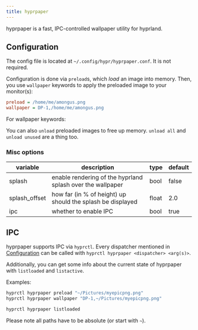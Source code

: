 ```yaml
---
title: hyprpaper
---
```


hyprpaper is a fast, IPC-controlled wallpaper utility for hyprland.

## Configuration

The config file is located at `~/.config/hypr/hyprpaper.conf`. It is not
required.

Configuration is done via `preload`s, which _load_ an image into memory. Then,
you use `wallpaper` keywords to apply the preloaded image to your monitor(s):

```ini
preload = /home/me/amongus.png
wallpaper = DP-1,/home/me/amongus.png
```

For wallpaper keywords:

You can also `unload` preloaded images to free up memory. `unload all` and
`unload unused` are a thing too.

### Misc options

| variable      | description                                                | type  | default |
| ------------- | ---------------------------------------------------------- | ----- | ------- |
| splash        | enable rendering of the hyprland splash over the wallpaper | bool  | false   |
| splash_offset | how far (in % of height) up should the splash be displayed | float | 2.0     |
| ipc           | whether to enable IPC                                      | bool  | true    |

## IPC

hyprpaper supports IPC via `hyprctl`. Every dispatcher mentioned in
[Configuration](#Configuration) can be called with
`hyprctl hyprpaper <dispatcher> <arg(s)>`.

Additionally, you can get some info about the current state of hyprpaper with
`listloaded` and `listactive`.

Examples:

```sh
hyprctl hyprpaper preload "~/Pictures/myepicpng.png"
hyprctl hyprpaper wallpaper "DP-1,~/Pictures/myepicpng.png"
```

```sh
hyprctl hyprpaper listloaded
```

Please note all paths have to be absolute (or start with `~`).
